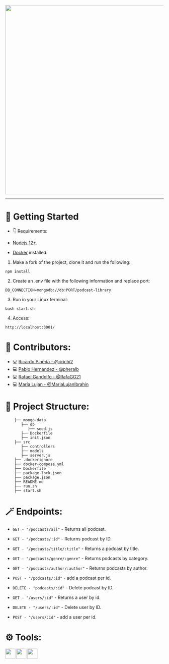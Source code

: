 <p align="center">
  <img src="https://i.imgur.com/RIUSDGi.png" data-canonical-src="https://i.imgur.com/RIUSDGi.png" width="600" />
</p>
<hr />

# 🚀 Getting Started

- 👇 Requirements:

- [Nodejs 12+](https://nodejs.org/es/).
- [Docker](https://www.docker.com/get-started) installed.

1. Make a fork of the project, clone it and run the following:

```
npm install
```

2. Create an .env file with the following information and replace port: 

```
DB_CONNECTION=mongodb://db:PORT/podcast-library
```

3. Run in your Linux terminal:

```
bash start.sh
```

4. Access:

```
http://localhost:3001/
```

# 📜 Contributors:

- 💻 [Ricardo Pineda - @ririchi2](https://github.com/ririchi2)
- 💻 [Pablo Hernández - @pheralb](https://github.com/pheralb)
- 💻 [Rafael Gandolfo - @RafaGG21](https://github.com/RafaGG21)
- 💻 [María Lujan - @MariaLujanIbrahin](https://github.com/MariaLujanIbrahin)

# 📁 Project Structure:

```
    ├── mongo-data
       ├── db
          ├── seed.js
       ├── Dockerfile
       ├── init.json  
    ├── src
       ├── controllers
       ├── models       
       ├── server.js      
    ├── .dockerignore
    ├── docker-compose.yml
    ├── Dockerfile
    ├── package-lock.json
    ├── package.json
    ├── README.md
    ├── run.sh
    ├── start.sh
```

# 🪄 Endpoints:

- ``GET - "/podcasts/all"`` - Returns all podcast.
- ``GET - "/podcasts/:id"`` - Returns podcast by ID.
- ``GET - "/podcasts/title/:title"`` - Returns a podcast by title.
- ``GET - "/podcasts/genre/:genre"`` - Returns podcasts by category.
- ``GET - "/podcasts/author/:author"`` - Returns podcasts by author.
- ``POST - "/podcasts/:id"`` - add a podcast per id.
- ``DELETE - "podcasts/:id"`` - Delete podcast by ID.

- ``GET - "/users/:id"`` - Returns a user by id.
- ``DELETE - "/users/:id"`` - Delete user by ID.
- ``POST - "/users/:id"`` - add a user per id.

# ⚙️ Tools:

<p align="center">
  <img align="left" width="32" height="32" src="https://cdn4.iconfinder.com/data/icons/logos-and-brands/512/233_Node_Js_logo-256.png">
  <img align="left" width="32" height="32" src="https://i.imgur.com/DRfvmbz.png">
  <img align="left" width="32" height="32" src="https://cdn.worldvectorlogo.com/logos/mongodb-icon-1.svg">
</p>
